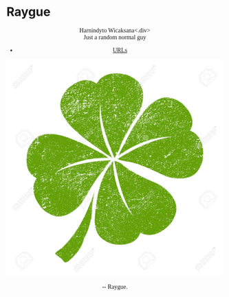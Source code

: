 ---
---

# Raygue

<div style="text-align: center;font-family:URW Chancery L, cursive;">Harnindyto Wicaksana<.div>
<div style="text-align: center;font-family:URW Chancery L, cursive;">Just a random normal guy</div>

* [URLs](URLs/)


<img src="49536725-lucky-irish-clover-leaf.jpg" style="max-height:37vh">

-- Raygue.

